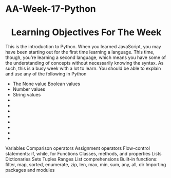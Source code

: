 # AA-Week-17-Python

<h1 align="center">
Learning Objectives For The Week
 </h1>

This is the introduction to Python. When you learned JavaScript, you may have been starting out for the first time learning a language. This time, though, you're learning a second language, which means you have some of the understanding of concepts without necessarily knowing the syntax. As such, this is a busy week with a lot to learn. You should be able to explain and use any of the following in Python

<ul>
 <li>The None value</li?
 <li>
Boolean values</li>
 <li>
Number values</li>
 <li>String values</li>
 <li></li>
 <li></li>
 <li></li>
 <li></li>
 <li></li>
 <li></li>
 <li></li>
 <li></li>
 </ul>
Variables
Comparison operators
Assignment operators
Flow-control statements: if, while, for
Functions
Classes, methods, and properties
Lists
Dictionaries
Sets
Tuples
Ranges
List comprehensions
Built-in functions: filter, map, sorted, enumerate, zip, len, max, min, sum, any, all, dir
Importing packages and modules
